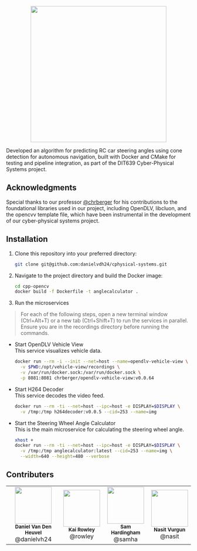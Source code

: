 <div align="center">
    <img src="https://github.com/user-attachments/assets/509197d7-4ae3-4f43-bad2-7acd970c8017" height="370px">
</div>

Developed an algorithm for predicting RC car steering angles using cone detection for autonomous navigation, built with Docker and CMake for testing and pipeline integration, as part of the DIT639 Cyber-Physical Systems project.

## Acknowledgments
Special thanks to our professor [@chrberger](https://github.com/chrberger) for his contributions to the foundational libraries used in our project, including OpenDLV, libcluon, and the opencvv template file, which have been instrumental in the development of our cyber-physical systems project.

## Installation

1. Clone this repository into your preferred directory:
   
   ```bash
   git clone git@github.com:danielvdh24/cphysical-systems.git
   ```

2. Navigate to the project directory and build the Docker image:
   ```bash
   cd cpp-opencv
   docker build -f Dockerfile -t anglecalculator .
   ```

3. Run the microservices
> For each of the following steps, open a new terminal window (Ctrl+Alt+T) or a new tab (Ctrl+Shift+T) to run the services in parallel. Ensure you are in the recordings directory before running the commands.

   - Start OpenDLV Vehicle View  
     This service visualizes vehicle data.
     ```bash
     docker run --rm -i --init --net=host --name=opendlv-vehicle-view \
       -v $PWD:/opt/vehicle-view/recordings \
       -v /var/run/docker.sock:/var/run/docker.sock \
       -p 8081:8081 chrberger/opendlv-vehicle-view:v0.0.64
     ```

   - Start H264 Decoder  
     This service decodes the video feed.
     ```bash
     docker run --rm -ti --net=host --ipc=host -e DISPLAY=$DISPLAY \
       -v /tmp:/tmp h264decoder:v0.0.5 --cid=253 --name=img
     ```

   - Start the Steering Wheel Angle Calculator  
     This is the main microservice for calculating the steering wheel angle.
     ```bash
     xhost +
     docker run --rm -ti --net=host --ipc=host -e DISPLAY=$DISPLAY \
       -v /tmp:/tmp anglecalculator:latest --cid=253 --name=img \
       --width=640 --height=480 --verbose
     ```

## Contributers
<table>
  <tr>
    <td align="center"><img src="https://secure.gravatar.com/avatar/3056b6827d3d959ea87306c4d2dd0c6a?s=800&d=identicon" width="100px;"/><br/><sub><b>Daniel Van Den Heuvel</b></sub><br>@danielvh24</td>
    <td align="center"><img src="https://secure.gravatar.com/avatar/3271ba4e481b7c393b650b96a17344d0?s=800&d=identicon" width="100px;"/><br/><sub><b>Kai Rowley</b></sub><br>@rowley</td>
    <td align="center"><img src="https://secure.gravatar.com/avatar/82899676cb5f15c859ed9bd18921b3033716285c1331ed8406c725e91f95bd80?s=800&d=identicon" width="100px;"/><br/><sub><b>Sam Hardingham</b></sub><br>@samha</td>
    <td align="center"><img src="https://git.chalmers.se/uploads/-/system/user/avatar/3455/avatar.png?width=400" width="100px;"/><br/><sub><b>Nasit Vurgun</b></sub><br>@nasit</td>
  </tr>
 </table> 
